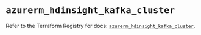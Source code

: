 # `azurerm_hdinsight_kafka_cluster`

Refer to the Terraform Registry for docs: [`azurerm_hdinsight_kafka_cluster`](https://registry.terraform.io/providers/hashicorp/azurerm/4.25.0/docs/resources/hdinsight_kafka_cluster).
